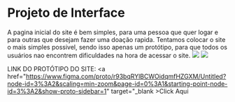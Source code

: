 # Projeto de Interface
  A pagina inicial do site é bem simples, para uma pessoa que quer logar e para outras que desejam fazer uma doação rapida.
  Tentamos colocar o site o mais simples possivel, sendo isso apenas um protótipo, para que todos os usuários nao encontrem dificuldades na hora de acessar o site.
<img src="https://media.discordapp.net/attachments/497958230396239878/964224135834259456/unknown.png?width=680&height=676">
<img src="https://media.discordapp.net/attachments/497958230396239878/964224291132551248/unknown.png?width=401&height=675">

LINK DO PROTÓTIPO DO SITE: <a href="https://www.figma.com/proto/r93bqRYlBCWOidqmfHZGXM/Untitled?node-id=3%3A2&scaling=min-zoom&page-id=0%3A1&starting-point-node-id=3%3A2&show-proto-sidebar=1"  target="_blank >Click Aqui</a>
